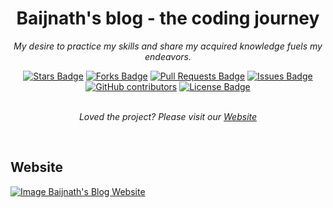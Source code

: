 <h1 align="center">Baijnath's blog - the coding journey</h1>
<p align="center"><i>My desire to practice my skills and share my acquired knowledge fuels my endeavors.</i></p>

<div align="center">
    <a href="https://github.com/bkum/baijnath.dev/stargazers"><img src="https://img.shields.io/github/stars/bkum/baijnath.dev" alt="Stars Badge"/></a>
    <a href="https://github.com/bkum/bkum.dev/network/members"><img src="https://img.shields.io/github/forks/bkum/baijnath.dev" alt="Forks Badge"/></a>
    <a href="https://github.com/bkum/baijnath.dev/pulls"><img src="https://img.shields.io/github/issues-pr/bkum/baijnath.dev" alt="Pull Requests Badge"/></a>
    <a href="https://github.com/bkum/baijnath.dev/issues"><img src="https://img.shields.io/github/issues/bkum/baijnath.dev" alt="Issues Badge"/></a>
    <a href="https://github.com/bkum/baijnath.dev/graphs/contributors"><img alt="GitHub contributors" src="https://img.shields.io/github/contributors/bkum/baijnath.dev?color=2b9348"></a>
    <a href="https://github.com/bkum/baijnath.dev/blob/master/LICENSE"><img src="https://img.shields.io/github/license/bkum/baijnath.dev?color=2b9348" alt="License Badge"/></a>
</div>
<br>
<p align="center"><i>Loved the project? Please visit our <a href="https://baijnath-dev.vercel.app">Website</a></i></p>
<br>

## Website

<a href="https://baijnath-dev.vercel.app"><img src="https://raw.githubusercontent.com/bkum/baijnath.dev/main/public/static/images/projects/baijnath-dev.png" alt="Image Baijnath's Blog Website" /></a>